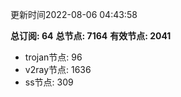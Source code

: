 更新时间2022-08-06 04:43:58

**总订阅: 64**
**总节点: 7164**
**有效节点: 2041**
- trojan节点: 96
- v2ray节点: 1636
- ss节点: 309
